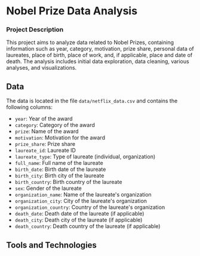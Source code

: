 # Nobel Prize Data Analysis

### Project Description

This project aims to analyze data related to Nobel Prizes, containing information such as year, category, motivation, prize share, personal data of laureates, place of birth, place of work, and, if applicable, place and date of death. The analysis includes initial data exploration, data cleaning, various analyses, and visualizations.

## Data

The data is located in the file `data/netflix_data.csv` and contains the following columns:

- `year`: Year of the award
- `category`: Category of the award
- `prize`: Name of the award
- `motivation`: Motivation for the award
- `prize_share`: Prize share
- `laureate_id`: Laureate ID
- `laureate_type`: Type of laureate (individual, organization)
- `full_name`: Full name of the laureate
- `birth_date`: Birth date of the laureate
- `birth_city`: Birth city of the laureate
- `birth_country`: Birth country of the laureate
- `sex`: Gender of the laureate
- `organization_name`: Name of the laureate's organization
- `organization_city`: City of the laureate's organization
- `organization_country`: Country of the laureate's organization
- `death_date`: Death date of the laureate (if applicable)
- `death_city`: Death city of the laureate (if applicable)
- `death_country`: Death country of the laureate (if applicable)

## Tools and Technologies
